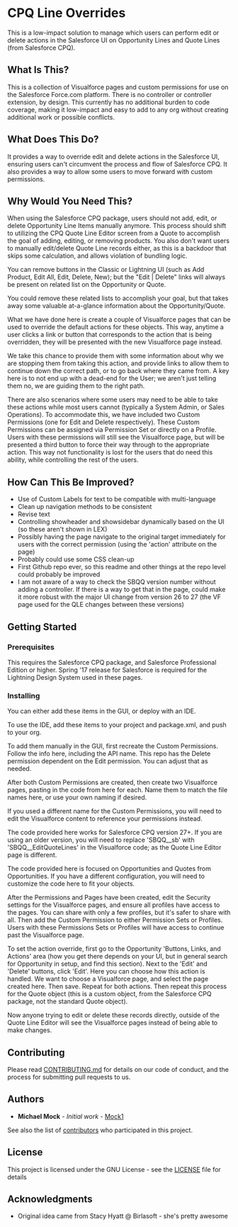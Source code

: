 # CPQ Line Overrides

This is a low-impact solution to manage which users can perform edit or delete actions in the Salesforce UI on Opportunity Lines and Quote Lines (from Salesforce CPQ).

## What Is This?

This is a collection of Visualforce pages and custom permissions for use on the Salesforce Force.com platform. There is no controller or controller extension, by design. This currently has no additional burden to code coverage, making it low-impact and easy to add to any org without creating additional work or possible conflicts.

## What Does This Do?

It provides a way to override edit and delete actions in the Salesforce UI, ensuring users can't circumvent the process and flow of Salesforce CPQ. It also provides a way to allow some users to move forward with custom permissions.

## Why Would You Need This?

When using the Salesforce CPQ package, users should not add, edit, or delete Opportunity Line Items manually anymore. This process should shift to utilizing the CPQ Quote Line Editor screen from a Quote to accomplish the goal of adding, editing, or removing products. You also don't want users to manually edit/delete Quote Line records either, as this is a backdoor that skips some calculation, and allows violation of bundling logic.

You can remove buttons in the Classic or Lightning UI (such as Add Product, Edit All, Edit, Delete, New); but the "Edit | Delete" links will always be present on related list on the Opportunity or Quote.

You could remove these related lists to accomplish your goal, but that takes away some valuable at-a-glance information about the Opportunity/Quote.

What we have done here is create a couple of Visualforce pages that can be used to override the default actions for these objects. This way, anytime a user clicks a link or button that corresponds to the action that is being overridden, they will be presented with the new Visualforce page instead.

We take this chance to provide them with some information about why we are stopping them from taking this action, and provide links to allow them to continue down the correct path, or to go back where they came from. A key here is to not end up with a dead-end for the User; we aren't just telling them no, we are guiding them to the right path.

There are also scenarios where some users may need to be able to take these actions while most users cannot (typically a System Admin, or Sales Operations). To accommodate this, we have included two Custom Permissions (one for Edit and Delete respectively). These Custom Permissions can be assigned via Permission Set or directly on a Profile. Users with these permissions will still see the Visualforce page, but will be presented a third button to force their way through to the appropriate action. This way not functionality is lost for the users that do need this ability, while controlling the rest of the users.

## How Can This Be Improved?

* Use of Custom Labels for text to be compatible with multi-language
* Clean up navigation methods to be consistent
* Revise text
* Controlling showheader and showsidebar dynamically based on the UI (so these aren't shown in LEX)
* Possibly having the page navigate to the original target immediately for users with the correct permission (using the 'action' attribute on the page)
* Probably could use some CSS clean-up
* First Github repo ever, so this readme and other things at the repo level could probably be improved
* I am not aware of a way to check the SBQQ version number without adding a controller. If there is a way to get that in the page, could make it more robust with the major UI change from version 26 to 27 (the VF page used for the QLE changes between these versions)

## Getting Started

### Prerequisites

This requires the Salesforce CPQ package, and Salesforce Professional Edition or higher. Spring '17 release for Salesforce is required for the Lightning Design System used in these pages.

### Installing

You can either add these items in the GUI, or deploy with an IDE.

To use the IDE, add these items to your project and package.xml, and push to your org.

To add them manually in the GUI, first recreate the Custom Permissions. Follow the info here, including the API name. This repo has the Delete permission dependent on the Edit permission. You can adjust that as needed.

After both Custom Permissions are created, then create two Visualforce pages, pasting in the code from here for each. Name them to match the file names here, or use your own naming if desired.

If you used a different name for the Custom Permissions, you will need to edit the Visualforce content to reference your permissions instead.

The code provided here works for Salesforce CPQ version 27+. If you are using an older version, you will need to replace 'SBQQ__sb' with 'SBQQ__EditQuoteLines' in the Visualforce code; as the Quote Line Editor page is different.

The code provided here is focused on Opportunities and Quotes from Opportunities. If you have a different configuration, you will need to customize the code here to fit your objects.

After the Permissions and Pages have been created, edit the Security settings for the Visualforce pages, and ensure all profiles have access to the pages. You can share with only a few profiles, but it's safer to share with all.
Then add the Custom Permission to either Permission Sets or Profiles. Users with these Permissions Sets or Profiles will have access to continue past the Visualforce page.

To set the action override, first go to the Opportunity 'Buttons, Links, and Actions' area (how you get there depends on your UI, but in general search for Opportunity in setup, and find this section). Next to the 'Edit' and 'Delete' buttons, click 'Edit'. Here you can choose how this action is handled. We want to choose a Visualforce page, and select the page created here. Then save. Repeat for both actions.
Then repeat this process for the Quote object (this is a custom object, from the Salesforce CPQ package, not the standard Quote object).

Now anyone trying to edit or delete these records directly, outside of the Quote Line Editor will see the Visualforce pages instead of being able to make changes.

## Contributing

Please read [CONTRIBUTING.md](CONTRIBUTING.md) for details on our code of conduct, and the process for submitting pull requests to us.


## Authors

* **Michael Mock** - *Initial work* - [Mock1](https://github.com/Mock1)

See also the list of [contributors](https://github.com/Mock1/CPQLineOverrides/contributors) who participated in this project.

## License

This project is licensed under the GNU License - see the [LICENSE](LICENSE) file for details

## Acknowledgments

* Original idea came from Stacy Hyatt @ Birlasoft - she's pretty awesome
